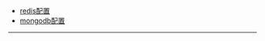 - [redis配置][1]
- [mongodb配置][2]


---
[1]: https://www.runoob.com/redis/redis-conf.html
[2]: https://www.cnblogs.com/weixuqin/p/7258000.html